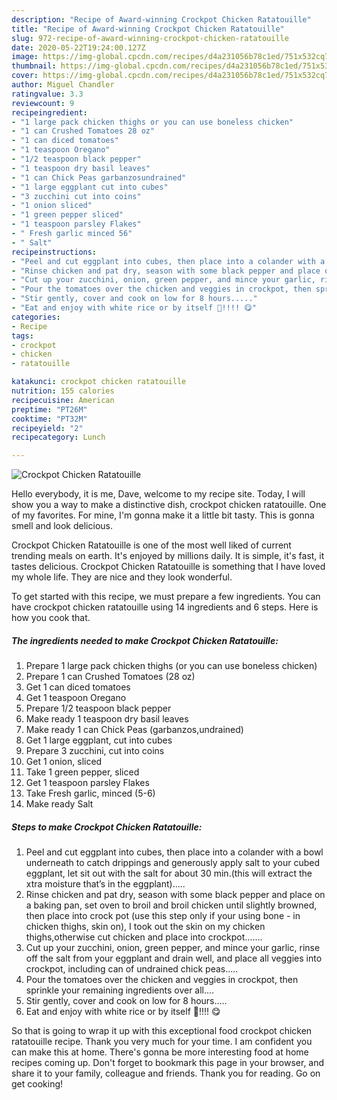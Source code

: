 ```yaml
---
description: "Recipe of Award-winning Crockpot Chicken Ratatouille"
title: "Recipe of Award-winning Crockpot Chicken Ratatouille"
slug: 972-recipe-of-award-winning-crockpot-chicken-ratatouille
date: 2020-05-22T19:24:00.127Z
image: https://img-global.cpcdn.com/recipes/d4a231056b78c1ed/751x532cq70/crockpot-chicken-ratatouille-recipe-main-photo.jpg
thumbnail: https://img-global.cpcdn.com/recipes/d4a231056b78c1ed/751x532cq70/crockpot-chicken-ratatouille-recipe-main-photo.jpg
cover: https://img-global.cpcdn.com/recipes/d4a231056b78c1ed/751x532cq70/crockpot-chicken-ratatouille-recipe-main-photo.jpg
author: Miguel Chandler
ratingvalue: 3.3
reviewcount: 9
recipeingredient:
- "1 large pack chicken thighs or you can use boneless chicken"
- "1 can Crushed Tomatoes 28 oz"
- "1 can diced tomatoes"
- "1 teaspoon Oregano"
- "1/2 teaspoon black pepper"
- "1 teaspoon dry basil leaves"
- "1 can Chick Peas garbanzosundrained"
- "1 large eggplant cut into cubes"
- "3 zucchini cut into coins"
- "1 onion sliced"
- "1 green pepper sliced"
- "1 teaspoon parsley Flakes"
- " Fresh garlic minced 56"
- " Salt"
recipeinstructions:
- "Peel and cut eggplant into cubes, then place into a colander with a bowl underneath to catch drippings and generously apply salt to your cubed eggplant, let sit out with the salt for about 30 min.(this will extract the xtra moisture that’s in the eggplant)....."
- "Rinse chicken and pat dry, season with some black pepper and place on a baking pan, set oven to broil and broil chicken until slightly browned, then place into crock pot (use this step only if your using bone - in chicken thighs, skin on), I took out the skin on my chicken thighs,otherwise cut chicken and place into crockpot......."
- "Cut up your zucchini, onion, green pepper, and mince your garlic, rinse off the salt from your eggplant and drain well, and place all veggies into crockpot, including can of undrained chick peas....."
- "Pour the tomatoes over the chicken and veggies in crockpot, then sprinkle your remaining ingredients over all...."
- "Stir gently, cover and cook on low for 8 hours....."
- "Eat and enjoy with white rice or by itself 🍛!!!! 😋"
categories:
- Recipe
tags:
- crockpot
- chicken
- ratatouille

katakunci: crockpot chicken ratatouille 
nutrition: 155 calories
recipecuisine: American
preptime: "PT26M"
cooktime: "PT32M"
recipeyield: "2"
recipecategory: Lunch

---
```



![Crockpot Chicken Ratatouille](https://img-global.cpcdn.com/recipes/d4a231056b78c1ed/751x532cq70/crockpot-chicken-ratatouille-recipe-main-photo.jpg)

Hello everybody, it is me, Dave, welcome to my recipe site. Today, I will show you a way to make a distinctive dish, crockpot chicken ratatouille. One of my favorites. For mine, I'm gonna make it a little bit tasty. This is gonna smell and look delicious.



Crockpot Chicken Ratatouille is one of the most well liked of current trending meals on earth. It's enjoyed by millions daily. It is simple, it's fast, it tastes delicious. Crockpot Chicken Ratatouille is something that I have loved my whole life. They are nice and they look wonderful.


To get started with this recipe, we must prepare a few ingredients. You can have crockpot chicken ratatouille using 14 ingredients and 6 steps. Here is how you cook that.

<!--inarticleads1-->

##### The ingredients needed to make Crockpot Chicken Ratatouille:

1. Prepare 1 large pack chicken thighs (or you can use boneless chicken)
1. Prepare 1 can Crushed Tomatoes (28 oz)
1. Get 1 can diced tomatoes
1. Get 1 teaspoon Oregano
1. Prepare 1/2 teaspoon black pepper
1. Make ready 1 teaspoon dry basil leaves
1. Make ready 1 can Chick Peas (garbanzos,undrained)
1. Get 1 large eggplant, cut into cubes
1. Prepare 3 zucchini, cut into coins
1. Get 1 onion, sliced
1. Take 1 green pepper, sliced
1. Get 1 teaspoon parsley Flakes
1. Take  Fresh garlic, minced (5-6)
1. Make ready  Salt




<!--inarticleads2-->

##### Steps to make Crockpot Chicken Ratatouille:

1. Peel and cut eggplant into cubes, then place into a colander with a bowl underneath to catch drippings and generously apply salt to your cubed eggplant, let sit out with the salt for about 30 min.(this will extract the xtra moisture that’s in the eggplant).....
1. Rinse chicken and pat dry, season with some black pepper and place on a baking pan, set oven to broil and broil chicken until slightly browned, then place into crock pot (use this step only if your using bone - in chicken thighs, skin on), I took out the skin on my chicken thighs,otherwise cut chicken and place into crockpot.......
1. Cut up your zucchini, onion, green pepper, and mince your garlic, rinse off the salt from your eggplant and drain well, and place all veggies into crockpot, including can of undrained chick peas.....
1. Pour the tomatoes over the chicken and veggies in crockpot, then sprinkle your remaining ingredients over all....
1. Stir gently, cover and cook on low for 8 hours.....
1. Eat and enjoy with white rice or by itself 🍛!!!! 😋




So that is going to wrap it up with this exceptional food crockpot chicken ratatouille recipe. Thank you very much for your time. I am confident you can make this at home. There's gonna be more interesting food at home recipes coming up. Don't forget to bookmark this page in your browser, and share it to your family, colleague and friends. Thank you for reading. Go on get cooking!
